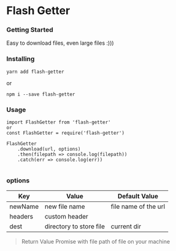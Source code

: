 # Flash Getter

### Getting Started

Easy to download files, even large files :)))

### Installing

```
yarn add flash-getter
```
or
```
npm i --save flash-getter
```

### Usage

```
import FlashGetter from 'flash-getter'
or
const FlashGetter = require('flash-getter')

FlashGetter
	.download(url, options)
	.then(filepath => console.log(filepath))
	.catch(err => console.log(err))


```


### options
|Key|Value|Default Value
|---|-----|----
|newName|new file name|file name of the url
|headers|custom header|
|dest|directory to store file|current dir

> Return Value
Promise with file path of file on your machine
